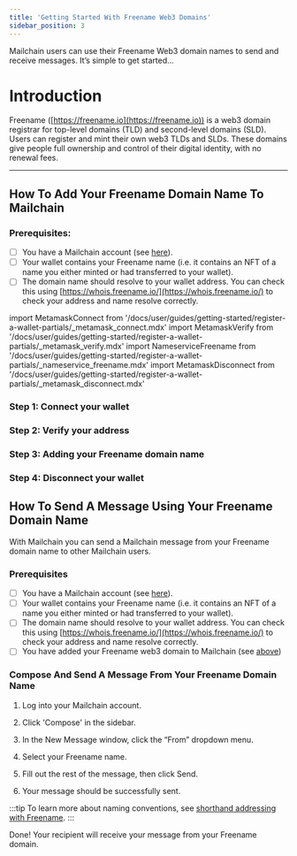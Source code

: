 ```yaml
---
title: 'Getting Started With Freename Web3 Domains'
sidebar_position: 3
---
```


Mailchain users can use their Freename Web3 domain names to send and receive messages. It’s simple to get started…

# Introduction

Freename ([https://freename.io](https://freename.io)) is a web3 domain registrar for top-level domains (TLD) and second-level domains (SLD). Users can register and mint their own web3 TLDs and SLDs. These domains give people full ownership and control of their digital identity, with no renewal fees.

---

## How To Add Your Freename Domain Name To Mailchain

### Prerequisites:

-   [ ] You have a Mailchain account (see [here](https://docs.mailchain.com/user/guides/getting-started/create-a-mailchain-account)).
-   [ ] Your wallet contains your Freename name (i.e. it contains an NFT of a name you either minted or had transferred to your wallet).
-   [ ] The domain name should resolve to your wallet address. You can check this using [https://whois.freename.io/](https://whois.freename.io/) to check your address and name resolve correctly.

import MetamaskConnect from '/docs/user/guides/getting-started/register-a-wallet-partials/\_metamask_connect.mdx'
import MetamaskVerify from '/docs/user/guides/getting-started/register-a-wallet-partials/\_metamask_verify.mdx'
import NameserviceFreename from '/docs/user/guides/getting-started/register-a-wallet-partials/\_nameservice_freename.mdx'
import MetamaskDisconnect from '/docs/user/guides/getting-started/register-a-wallet-partials/\_metamask_disconnect.mdx'

### Step 1: Connect your wallet

<MetamaskConnect />

### Step 2: Verify your address

<MetamaskVerify />

### Step 3: Adding your Freename domain name

<NameserviceFreename />

### Step 4: Disconnect your wallet

<MetamaskDisconnect imagePath="/img/user/guides/getting-started/img-register-a-wallet/example-sub-inbox-freename.png"/>

## How To Send A Message Using Your Freename Domain Name

With Mailchain you can send a Mailchain message from your Freename domain name to other Mailchain users.

### Prerequisites

-   [ ] You have a Mailchain account (see [here](/user/guides/getting-started/create-a-mailchain-account)).
-   [ ] Your wallet contains your Freename name (i.e. it contains an NFT of a name you either minted or had transferred to your wallet).
-   [ ] The domain name should resolve to your wallet address. You can check this using [https://whois.freename.io/](https://whois.freename.io/) to check your address and name resolve correctly.
-   [ ] You have added your Freename web3 domain to Mailchain (see [above](/user/guides/wallets-and-identities/freename/freename-getting-started/#how-to-add-your-freename-domain-name-to-mailchain))

### Compose And Send A Message From Your Freename Domain Name

1.  Log into your Mailchain account.

2.  Click 'Compose' in the sidebar.

3.  In the New Message window, click the “From” dropdown menu.

4.  Select your Freename name.

5.  Fill out the rest of the message, then click Send.

6.  Your message should be successfully sent.

:::tip
To learn more about naming conventions, see [shorthand addressing with Freename](freename-faqs.md#does-mailchain-support-shorthand-addressing-for-freename).
:::

Done! Your recipient will receive your message from your Freename domain.
